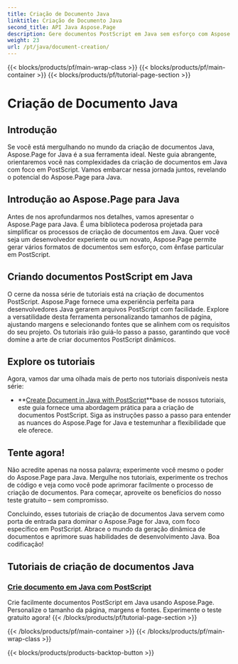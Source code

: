 ```yaml
---
title: Criação de Documento Java
linktitle: Criação de Documento Java
second_title: API Java Aspose.Page
description: Gere documentos PostScript em Java sem esforço com Aspose.Page. Personalize o tamanho da página, margens e fontes. Mergulhe nos tutoriais de criação de documentos Java.
weight: 23
url: /pt/java/document-creation/
---
```


{{< blocks/products/pf/main-wrap-class >}}
{{< blocks/products/pf/main-container >}}
{{< blocks/products/pf/tutorial-page-section >}}

# Criação de Documento Java

## Introdução

Se você está mergulhando no mundo da criação de documentos Java, Aspose.Page for Java é a sua ferramenta ideal. Neste guia abrangente, orientaremos você nas complexidades da criação de documentos em Java com foco em PostScript. Vamos embarcar nessa jornada juntos, revelando o potencial do Aspose.Page para Java.

## Introdução ao Aspose.Page para Java

Antes de nos aprofundarmos nos detalhes, vamos apresentar o Aspose.Page para Java. É uma biblioteca poderosa projetada para simplificar os processos de criação de documentos em Java. Quer você seja um desenvolvedor experiente ou um novato, Aspose.Page permite gerar vários formatos de documentos sem esforço, com ênfase particular em PostScript.

## Criando documentos PostScript em Java

O cerne da nossa série de tutoriais está na criação de documentos PostScript. Aspose.Page fornece uma experiência perfeita para desenvolvedores Java gerarem arquivos PostScript com facilidade. Explore a versatilidade desta ferramenta personalizando tamanhos de página, ajustando margens e selecionando fontes que se alinhem com os requisitos do seu projeto. Os tutoriais irão guiá-lo passo a passo, garantindo que você domine a arte de criar documentos PostScript dinâmicos.

## Explore os tutoriais

Agora, vamos dar uma olhada mais de perto nos tutoriais disponíveis nesta série:

- **[Create Document in Java with PostScript](./postscript/)**base de nossos tutoriais, este guia fornece uma abordagem prática para a criação de documentos PostScript. Siga as instruções passo a passo para entender as nuances do Aspose.Page for Java e testemunhar a flexibilidade que ele oferece.

## Tente agora!

Não acredite apenas na nossa palavra; experimente você mesmo o poder do Aspose.Page para Java. Mergulhe nos tutoriais, experimente os trechos de código e veja como você pode aprimorar facilmente o processo de criação de documentos. Para começar, aproveite os benefícios do nosso teste gratuito – sem compromisso.

Concluindo, esses tutoriais de criação de documentos Java servem como porta de entrada para dominar o Aspose.Page for Java, com foco específico em PostScript. Abrace o mundo da geração dinâmica de documentos e aprimore suas habilidades de desenvolvimento Java. Boa codificação!
## Tutoriais de criação de documentos Java
### [Crie documento em Java com PostScript](./postscript/)
Crie facilmente documentos PostScript em Java usando Aspose.Page. Personalize o tamanho da página, margens e fontes. Experimente o teste gratuito agora!
{{< /blocks/products/pf/tutorial-page-section >}}

{{< /blocks/products/pf/main-container >}}
{{< /blocks/products/pf/main-wrap-class >}}

{{< blocks/products/products-backtop-button >}}

